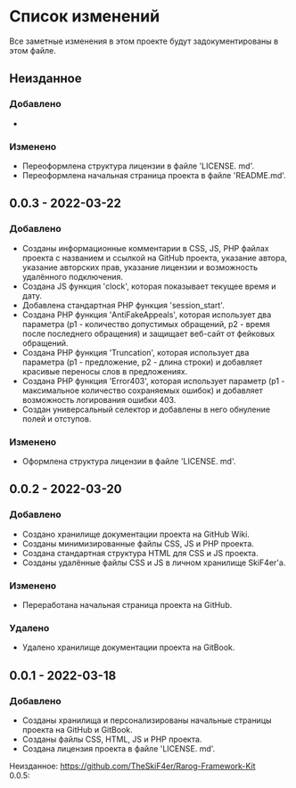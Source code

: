 # Список изменений
Все заметные изменения в этом проекте будут задокументированы в этом файле.

## Неизданное
### Добавлено
-
### Изменено
- Переоформлена структура лицензии в файле 'LICENSE. md'.
- Переоформлена начальная страница проекта в файле 'README.md'.

## 0.0.3 - 2022-03-22
### Добавлено
- Созданы информационные комментарии в CSS, JS, PHP файлах проекта с названием и ссылкой на GitHub проекта, указание автора, указание авторских прав, указание лицензии и возможность удалённого подключения.
- Создана JS функция 'clock', которая показывает текущее время и дату.
- Добавлена стандартная PHP функция 'session_start'.
- Создана PHP функция 'AntiFakeAppeals', которая использует два параметра (p1 - количество допустимых обращений, p2 - время после последнего обращения) и защищает веб-сайт от фейковых обращений.
- Создана PHP функция 'Truncation', которая использует два параметра (p1 - предложение, p2 - длина строки) и добавляет красивые переносы слов в предложениях.
- Создана PHP функция 'Error403', которая использует параметр (p1 - максимальное количество сохраняемых ошибок) и добавляет возможность логирования ошибки 403.
- Создан универсальный селектор и добавлены в него обнуление полей и отступов.
### Изменено
- Оформлена структура лицензии в файле 'LICENSE. md'.

## 0.0.2 - 2022-03-20
### Добавлено
- Создано хранилище документации проекта на GitHub Wiki.
- Созданы минимизированные файлы CSS, JS и PHP проекта.
- Создана стандартная структура HTML для CSS и JS проекта.
- Созданы удалённые файлы CSS и JS в личном хранилище SkiF4er'a.
### Изменено
- Переработана начальная страница проекта на GitHub.
### Удалено
- Удалено хранилище документации проекта на GitBook.

## 0.0.1 - 2022-03-18
### Добавлено
- Созданы хранилища и персонализированы начальные страницы проекта на GitHub и GitBook.
- Созданы файлы CSS, HTML, JS и PHP проекта.
- Создана лицензия проекта в файле 'LICENSE. md'.

Неизданное: https://github.com/TheSkiF4er/Rarog-Framework-Kit
<br>0.0.5:

